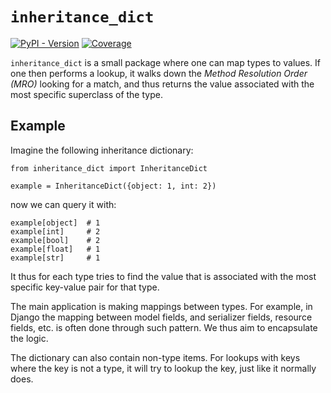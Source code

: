 # `inheritance_dict`

[![PyPI - Version](https://img.shields.io/pypi/v/inheritance_dict)](https://pypi.org/project/inheritance_dict/)
[![Coverage](https://img.shields.io/coverallsCoverage/github/hapytex/inheritance_dict)](https://coveralls.io/github/hapytex/inheritance_dict)


`inheritance_dict` is a small package where one can map types to values. If one then performs a lookup, it walks down the *Method Resolution Order (MRO)* looking for a match, and thus returns the value associated with the most specific superclass of the type.

## Example

Imagine the following inheritance dictionary:

```
from inheritance_dict import InheritanceDict

example = InheritanceDict({object: 1, int: 2})
```

now we can query it with:

```
example[object]  # 1
example[int]     # 2
example[bool]    # 2
example[float]   # 1
example[str]     # 1
```

It thus for each type tries to find the value that is associated with the most specific key-value pair for that type.

The main application is making mappings between types. For example, in Django the mapping between model fields, and serializer fields, resource fields, etc. is often done through such pattern. We thus aim to encapsulate the logic.

The dictionary can also contain non-type items. For lookups with keys where the key is not a type, it will try to lookup the key, just like it normally does.
